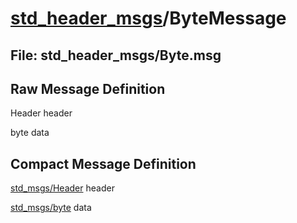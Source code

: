 # [std_header_msgs](../README.md)/ByteMessage #

## File: std_header_msgs/Byte.msg
## Raw Message Definition
  
Header header  
  
byte data  

## Compact Message Definition
  
[std_msgs/Header](http://docs.ros.org/en/melodic/api/std_msgs/html/msg/Header.html) header  
  
[std_msgs/byte](http://docs.ros.org/en/melodic/api/std_msgs/html/msg/Byte.html) data
